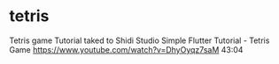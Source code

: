 # tetris

Tetris game
Tutorial taked to Shidi Studio
Simple Flutter Tutorial - Tetris Game
https://www.youtube.com/watch?v=DhyOyqz7saM
43:04